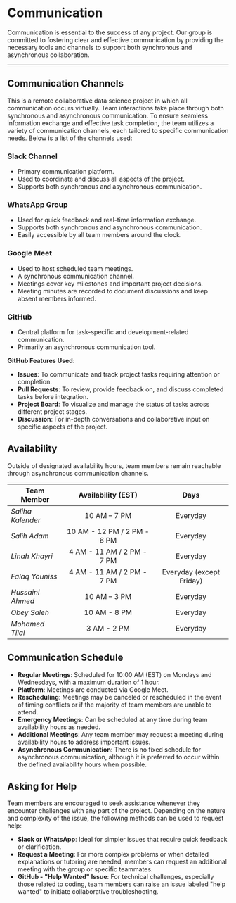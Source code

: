 <!--
    this template is for inspiration, feel free to change it however you like!

    Careful! be sure to protect your privacy when filling out this document
        everything you write here will be public
        so share only what you are comfortable sharing online
        you can share the rest in confidence with you group by another channel
-->

# Communication

Communication is essential to the success of any project. Our group is committed
to fostering clear and effective communication by providing the necessary tools
and channels to support both synchronous and asynchronous collaboration.

---

## Communication Channels

This is a remote collaborative data science project in which all communication occurs
virtually. Team interactions take place through both synchronous and asynchronous
communication. To ensure seamless information exchange and effective task completion,
the team utilizes a variety of communication channels, each tailored to specific
communication needs. Below is a list of the channels used:

### Slack Channel

- Primary communication platform.
- Used to coordinate and discuss all aspects of the project.
- Supports both synchronous and asynchronous communication.

### WhatsApp Group

- Used for quick feedback and real-time information exchange.
- Supports both synchronous and asynchronous communication.
- Easily accessible by all team members around the clock.

### Google Meet

- Used to host scheduled team meetings.
- A synchronous communication channel.
- Meetings cover key milestones and important project decisions.
- Meeting minutes are recorded to document discussions and keep absent members informed.

### GitHub

- Central platform for task-specific and development-related communication.
- Primarily an asynchronous communication tool.  
  
**GitHub Features Used**:

- **Issues**: To communicate and track project tasks requiring attention or completion.
- **Pull Requests**: To review, provide feedback on, and discuss completed tasks
  before integration.
- **Project Board**: To visualize and manage the status of tasks across different
  project stages.
- **Discussion**: For in-depth conversations and collaborative input on specific
  aspects of the project.

## Availability

Outside of designated availability hours, team members remain reachable through
asynchronous communication channels.

|Team Member| Availability (EST)| Days |
| ------ | :----: |:----: |
| _Saliha Kalender_ |10 AM – 7 PM|Everyday|
| _Salih Adam_ |10 AM - 12 PM / 2 PM - 6 PM|Everyday|
| _Linah Khayri_|4 AM - 11 AM / 2 PM - 7 PM|Everyday|
| _Falaq Youniss_ |4 AM - 11 AM / 2 PM - 7 PM|Everyday (except Friday)|
| _Hussaini Ahmed_ |10 AM – 3 PM|Everyday|
| _Obey Saleh_ |10 AM - 8 PM|Everyday|
| _Mohamed Tilal_ |3 AM - 2 PM|Everyday|

## Communication Schedule

- **Regular Meetings**: Scheduled for 10:00 AM (EST) on Mondays and Wednesdays,
  with a maximum duration of 1 hour.
- **Platform**: Meetings are conducted via Google Meet.
- **Rescheduling**: Meetings may be canceled or rescheduled in the event of timing
  conflicts or if the majority of team members are unable to attend.
- **Emergency Meetings**: Can be scheduled at any time during team availability
  hours as needed.
- **Additional Meetings**: Any team member may request a meeting during availability
  hours to address important issues.
- **Asynchronous Communication**: There is no fixed schedule for asynchronous communication,
  although it is preferred to occur within the defined availability hours when possible.

## Asking for Help

Team members are encouraged to seek assistance whenever they encounter challenges
with any part of the project. Depending on the nature and complexity of the issue,
the following methods can be used to request help:

- **Slack or WhatsApp**: Ideal for simpler issues that require quick feedback or
  clarification.
- **Request a Meeting**: For more complex problems or when detailed explanations
  or tutoring are needed, members can request an additional meeting with the group
  or specific teammates.
- **GitHub - "Help Wanted" Issue**: For technical challenges, especially those
  related to coding, team members can raise an issue labeled "help wanted" to
  initiate collaborative troubleshooting.

